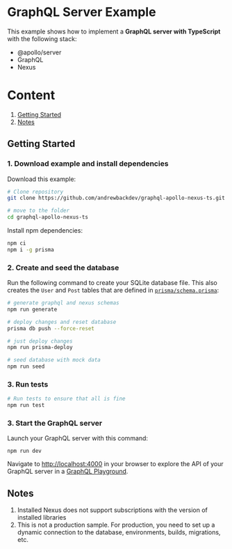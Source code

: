 # GraphQL Server Example

This example shows how to implement a **GraphQL server with TypeScript** with the following stack:

- @apollo/server
- GraphQL
- Nexus

# Content

1. [Getting Started](#getting-started)
2. [Notes](#notes)

## Getting Started

### 1. Download example and install dependencies

Download this example:

```sh
# Clone repository
git clone https://github.com/andrewbackdev/graphql-apollo-nexus-ts.git

# move to the folder
cd graphql-apollo-nexus-ts
```

Install npm dependencies:

```sh
npm ci
npm i -g prisma
```

### 2. Create and seed the database

Run the following command to create your SQLite database file. This also creates the `User` and `Post` tables that are defined in [`prisma/schema.prisma`](./prisma/schema.prisma):

```sh
# generate graphql and nexus schemas
npm run generate

# deploy changes and reset database
prisma db push --force-reset

# just deploy changes
npm run prisma-deploy

# seed database with mock data
npm run seed
```

### 3. Run tests

```sh
# Run tests to ensure that all is fine
npm run test
```

### 3. Start the GraphQL server

Launch your GraphQL server with this command:

```
npm run dev
```

Navigate to [http://localhost:4000](http://localhost:4000) in your browser to explore the API of your GraphQL server in a [GraphQL Playground](https://github.com/prisma/graphql-playground).

## Notes

1. Installed Nexus does not support subscriptions with the version of installed libraries
2. This is not a production sample. For production, you need to set up a dynamic connection to the database, environments, builds, migrations, etc.
